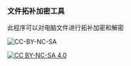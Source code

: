 ### 文件拓补加密工具
此程序可以对电脑文件进行拓补加密和解密


![CC-BY-NC-SA](https://img.shields.io/badge/License-CC_BY--NC--SA_4.0-blue)

[![CC BY-NC-SA 4.0][cc-by-nc-sa-image]][cc-by-nc-sa]

[cc-by-nc-sa]: http://creativecommons.org/licenses/by-nc-sa/4.0/

[cc-by-nc-sa-image]: https://licensebuttons.net/l/by-nc-sa/4.0/88x31.png
